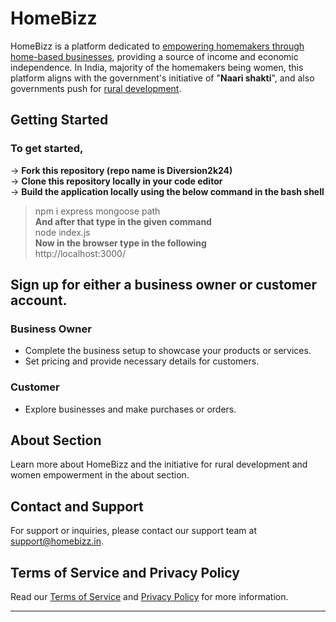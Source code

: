 # HomeBizz

HomeBizz is a platform dedicated to <ins>empowering homemakers through home-based businesses</ins>, providing a source of income and economic independence. In India, majority of the homemakers being women, this platform aligns with the government's initiative of "__Naari shakti__", and also governments push for <ins>rural development</ins>.

## Getting Started

### To get started,
 -> **Fork this repository (repo name is Diversion2k24)** <br>
 -> **Clone this repository locally in your code editor** <br>
 -> **Build the application locally using the below command in the bash shell** <br>
> npm i express mongoose path <br>
 **And after that type in the given command** <br>
> node index.js  <br>
 **Now in the browser type in the following** <br>
> http://localhost:3000/

## Sign up for either a business owner or customer account.

### Business Owner
- Complete the business setup to showcase your products or services.
- Set pricing and provide necessary details for customers.

### Customer
- Explore businesses and make purchases or orders.

## About Section

Learn more about HomeBizz and the initiative for rural development and women empowerment in the about section.

## Contact and Support

For support or inquiries, please contact our support team at support@homebizz.in.

## Terms of Service and Privacy Policy

Read our [Terms of Service](https://www.homebizz.in/terms) and [Privacy Policy](https://www.homebizz.in/privacy) for more information.

---


